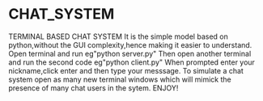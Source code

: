 # CHAT_SYSTEM
TERMINAL BASED CHAT SYSTEM
It is the simple model based on python,without the GUI complexity,hence making it easier to understand.
Open terminal and run eg"python server.py"
Then open another terminal and run the second code eg"python client.py"
When prompted enter your nickname,click enter and then type your messsage.
To simulate a chat system open as many new terminal windows which will mimick the presence of many chat users in the sytem.
ENJOY!
